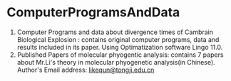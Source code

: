# ComputerProgramsAndData
1. Computer Programs and data about divergence times of Cambrain Biological Explosion : contains original computer programs, data and results included in its paper. Using Optimatization software Lingo 11.0.
2. Published Papers of molecular phyogentic analysis: contains 7 papers about Mr.Li's theory in molecular phyogenetic analysis(in Chinese).
Author's Email address: likequn@tongji.edu.cn
